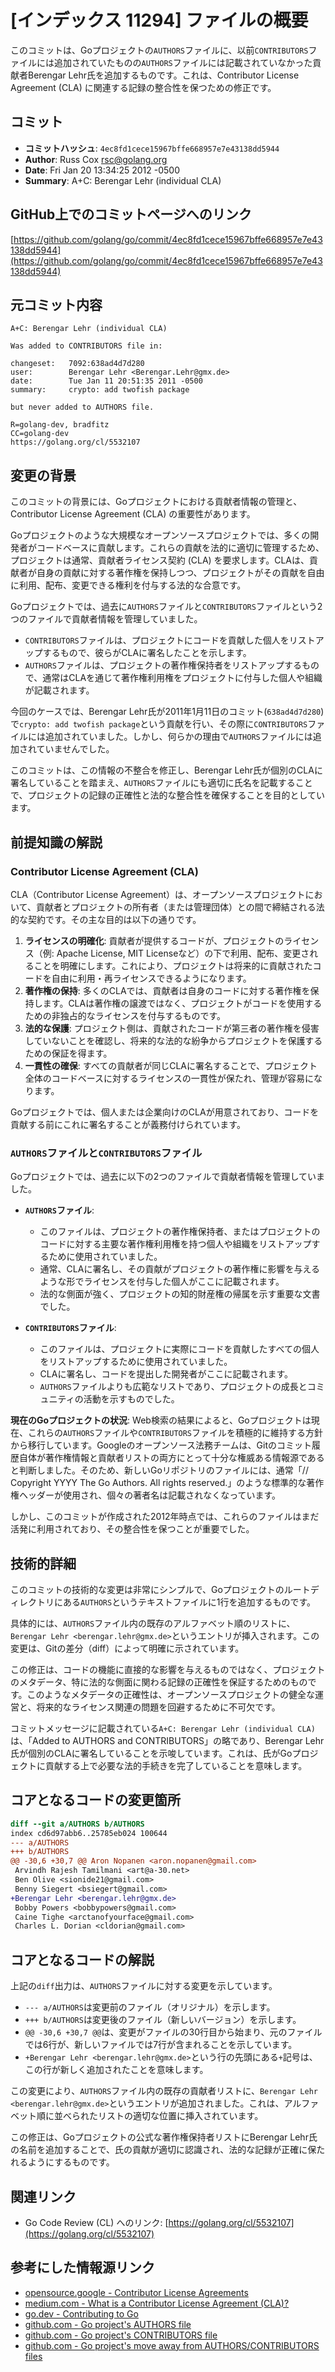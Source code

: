 # [インデックス 11294] ファイルの概要

このコミットは、Goプロジェクトの`AUTHORS`ファイルに、以前`CONTRIBUTORS`ファイルには追加されていたものの`AUTHORS`ファイルには記載されていなかった貢献者Berengar Lehr氏を追加するものです。これは、Contributor License Agreement (CLA) に関連する記録の整合性を保つための修正です。

## コミット

- **コミットハッシュ**: `4ec8fd1cece15967bffe668957e7e43138dd5944`
- **Author**: Russ Cox <rsc@golang.org>
- **Date**: Fri Jan 20 13:34:25 2012 -0500
- **Summary**: A+C: Berengar Lehr (individual CLA)

## GitHub上でのコミットページへのリンク

[https://github.com/golang/go/commit/4ec8fd1cece15967bffe668957e7e43138dd5944](https://github.com/golang/go/commit/4ec8fd1cece15967bffe668957e7e43138dd5944)

## 元コミット内容

```
A+C: Berengar Lehr (individual CLA)

Was added to CONTRIBUTORS file in:

changeset:   7092:638ad4d7d280
user:        Berengar Lehr <Berengar.Lehr@gmx.de>
date:        Tue Jan 11 20:51:35 2011 -0500
summary:     crypto: add twofish package

but never added to AUTHORS file.

R=golang-dev, bradfitz
CC=golang-dev
https://golang.org/cl/5532107
```

## 変更の背景

このコミットの背景には、Goプロジェクトにおける貢献者情報の管理と、Contributor License Agreement (CLA) の重要性があります。

Goプロジェクトのような大規模なオープンソースプロジェクトでは、多くの開発者がコードベースに貢献します。これらの貢献を法的に適切に管理するため、プロジェクトは通常、貢献者ライセンス契約 (CLA) を要求します。CLAは、貢献者が自身の貢献に対する著作権を保持しつつ、プロジェクトがその貢献を自由に利用、配布、変更できる権利を付与する法的な合意です。

Goプロジェクトでは、過去に`AUTHORS`ファイルと`CONTRIBUTORS`ファイルという2つのファイルで貢献者情報を管理していました。
- `CONTRIBUTORS`ファイルは、プロジェクトにコードを貢献した個人をリストアップするもので、彼らがCLAに署名したことを示します。
- `AUTHORS`ファイルは、プロジェクトの著作権保持者をリストアップするもので、通常はCLAを通じて著作権利用権をプロジェクトに付与した個人や組織が記載されます。

今回のケースでは、Berengar Lehr氏が2011年1月11日のコミット(`638ad4d7d280`)で`crypto: add twofish package`という貢献を行い、その際に`CONTRIBUTORS`ファイルには追加されていました。しかし、何らかの理由で`AUTHORS`ファイルには追加されていませんでした。

このコミットは、この情報の不整合を修正し、Berengar Lehr氏が個別のCLAに署名していることを踏まえ、`AUTHORS`ファイルにも適切に氏名を記載することで、プロジェクトの記録の正確性と法的な整合性を確保することを目的としています。

## 前提知識の解説

### Contributor License Agreement (CLA)

CLA（Contributor License Agreement）は、オープンソースプロジェクトにおいて、貢献者とプロジェクトの所有者（または管理団体）との間で締結される法的な契約です。その主な目的は以下の通りです。

1.  **ライセンスの明確化**: 貢献者が提供するコードが、プロジェクトのライセンス（例: Apache License, MIT Licenseなど）の下で利用、配布、変更されることを明確にします。これにより、プロジェクトは将来的に貢献されたコードを自由に利用・再ライセンスできるようになります。
2.  **著作権の保持**: 多くのCLAでは、貢献者は自身のコードに対する著作権を保持します。CLAは著作権の譲渡ではなく、プロジェクトがコードを使用するための非独占的なライセンスを付与するものです。
3.  **法的な保護**: プロジェクト側は、貢献されたコードが第三者の著作権を侵害していないことを確認し、将来的な法的な紛争からプロジェクトを保護するための保証を得ます。
4.  **一貫性の確保**: すべての貢献者が同じCLAに署名することで、プロジェクト全体のコードベースに対するライセンスの一貫性が保たれ、管理が容易になります。

Goプロジェクトでは、個人または企業向けのCLAが用意されており、コードを貢献する前にこれに署名することが義務付けられています。

### `AUTHORS`ファイルと`CONTRIBUTORS`ファイル

Goプロジェクトでは、過去に以下の2つのファイルで貢献者情報を管理していました。

-   **`AUTHORS`ファイル**:
    *   このファイルは、プロジェクトの著作権保持者、またはプロジェクトのコードに対する主要な著作権利用権を持つ個人や組織をリストアップするために使用されていました。
    *   通常、CLAに署名し、その貢献がプロジェクトの著作権に影響を与えるような形でライセンスを付与した個人がここに記載されます。
    *   法的な側面が強く、プロジェクトの知的財産権の帰属を示す重要な文書でした。

-   **`CONTRIBUTORS`ファイル**:
    *   このファイルは、プロジェクトに実際にコードを貢献したすべての個人をリストアップするために使用されていました。
    *   CLAに署名し、コードを提出した開発者がここに記載されます。
    *   `AUTHORS`ファイルよりも広範なリストであり、プロジェクトの成長とコミュニティの活動を示すものでした。

**現在のGoプロジェクトの状況**:
Web検索の結果によると、Goプロジェクトは現在、これらの`AUTHORS`ファイルや`CONTRIBUTORS`ファイルを積極的に維持する方針から移行しています。Googleのオープンソース法務チームは、Gitのコミット履歴自体が著作権情報と貢献者リストの両方にとって十分な権威ある情報源であると判断しました。そのため、新しいGoリポジトリのファイルには、通常「// Copyright YYYY The Go Authors. All rights reserved.」のような標準的な著作権ヘッダーが使用され、個々の著者名は記載されなくなっています。

しかし、このコミットが作成された2012年時点では、これらのファイルはまだ活発に利用されており、その整合性を保つことが重要でした。

## 技術的詳細

このコミットの技術的な変更は非常にシンプルで、Goプロジェクトのルートディレクトリにある`AUTHORS`というテキストファイルに1行を追加するものです。

具体的には、`AUTHORS`ファイル内の既存のアルファベット順のリストに、`Berengar Lehr <berengar.lehr@gmx.de>`というエントリが挿入されます。この変更は、Gitの差分（diff）によって明確に示されています。

この修正は、コードの機能に直接的な影響を与えるものではなく、プロジェクトのメタデータ、特に法的な側面に関わる記録の正確性を保証するためのものです。このようなメタデータの正確性は、オープンソースプロジェクトの健全な運営と、将来的なライセンス関連の問題を回避するために不可欠です。

コミットメッセージに記載されている`A+C: Berengar Lehr (individual CLA)`は、「Added to AUTHORS and CONTRIBUTORS」の略であり、Berengar Lehr氏が個別のCLAに署名していることを示唆しています。これは、氏がGoプロジェクトに貢献する上で必要な法的手続きを完了していることを意味します。

## コアとなるコードの変更箇所

```diff
diff --git a/AUTHORS b/AUTHORS
index cd6d97abb6..25785eb024 100644
--- a/AUTHORS
+++ b/AUTHORS
@@ -30,6 +30,7 @@ Aron Nopanen <aron.nopanen@gmail.com>
 Arvindh Rajesh Tamilmani <art@a-30.net>
 Ben Olive <sionide21@gmail.com>
 Benny Siegert <bsiegert@gmail.com>
+Berengar Lehr <berengar.lehr@gmx.de>
 Bobby Powers <bobbypowers@gmail.com>
 Caine Tighe <arctanofyourface@gmail.com>
 Charles L. Dorian <cldorian@gmail.com>
```

## コアとなるコードの解説

上記の`diff`出力は、`AUTHORS`ファイルに対する変更を示しています。

-   `--- a/AUTHORS`は変更前のファイル（オリジナル）を示します。
-   `+++ b/AUTHORS`は変更後のファイル（新しいバージョン）を示します。
-   `@@ -30,6 +30,7 @@`は、変更がファイルの30行目から始まり、元のファイルでは6行が、新しいファイルでは7行が含まれることを示しています。
-   `+Berengar Lehr <berengar.lehr@gmx.de>`という行の先頭にある`+`記号は、この行が新しく追加されたことを意味します。

この変更により、`AUTHORS`ファイル内の既存の貢献者リストに、`Berengar Lehr <berengar.lehr@gmx.de>`というエントリが追加されました。これは、アルファベット順に並べられたリストの適切な位置に挿入されています。

この修正は、Goプロジェクトの公式な著作権保持者リストにBerengar Lehr氏の名前を追加することで、氏の貢献が適切に認識され、法的な記録が正確に保たれるようにするものです。

## 関連リンク

-   Go Code Review (CL) へのリンク: [https://golang.org/cl/5532107](https://golang.org/cl/5532107)

## 参考にした情報源リンク

-   [opensource.google - Contributor License Agreements](https://vertexaisearch.cloud.google.com/grounding-api-redirect/AUZIYQE4CTV7fzw-9emQ35wdq4V2m0nXnmft0wFiDws4v4C5lgnrGDM7TfAmgnD6eRcCB8uRNuqezy6hkGcRfknihiX9RQPb2NjAQwCb23cnxnumFbO0O4HDGWKUuvgRxF96eD0N5Pa5DqZQDY0exZdSMaRFyTewRePiybL0hTA1tbQ=)
-   [medium.com - What is a Contributor License Agreement (CLA)?](https://vertexaisearch.cloud.google.com/grounding-api-redirect/AUZIYQEHnng0KOFM4EBE_WCyQpQXzd3QuPYZLAu9Ol5dP7o0Savav8yD8lWMZbeqnVIuyoJvniIlFvrmONqf17vqh7FTtZh-QtpYDdNZCv1zNpnVk3V7353E7whuMpdvifZSMStlzWZCjTLCAC9nddWXHBqM-7lt-Uc0hi9k9AekpbjLkwP2gtJhpPcNzM6ffVjT4veePOfOd3Zrv304=)
-   [go.dev - Contributing to Go](https://vertexaisearch.cloud.google.com/grounding-api-redirect/AUZIYQEVZ4j2Ii9C4v-9KtBDhhNqKYQGuiJqQMJDnn0ksFJziJ_ZBuFLoqu6lXNtfQ0WlwUxFTjyPGIrj1oPgpIiRB627M0rMb5J7633GoAbHkcdZ_D96z39Usph)
-   [github.com - Go project's AUTHORS file](https://vertexaisearch.cloud.google.com/grounding-api-redirect/AUZIYQGImQ_FlO9m5aStRfYzi4LjVxe9qVXn8PHseS_nEAIYtlgWdg5NdA58M_it54VbxtQKH2hbHejgA4kWKk2GNBWEr2xI-scaGJyzqIQr3pJGdYBouFdAKAiYmRyN3soI09Jjf6CbAot7zFJbBuK7lnA=)
-   [github.com - Go project's CONTRIBUTORS file](https://vertexaisearch.cloud.google.com/grounding-api-redirect/AUZIYQF8_7h6bs29A9hP_IowFBPOyauATRgghFJrIi3eMLLekqQlWVeIedzOh6VOeMyJ9BazjxHEiNw-dAHfVaXu7JqV6EoogrtC-_L31GM7wY7Q1WYDiNJaoud08LRHvT4YdQEg7kfOgTtxSHTl6AwrMt2Ei-FOZq2Y1g==)
-   [github.com - Go project's move away from AUTHORS/CONTRIBUTORS files](https://vertexaisearch.cloud.google.com/grounding-api-redirect/AUZIYQFsyf8feCCGFvkPfOXr1dMFfSmM36NPPQYzuPwD0h8w2W_a-fxZMxe7VmfslbU1PywiY5ftBqnT4aOZRxuRqa2aFbEXwtuE3_hNEBpT9gKR0F_-tAk1XKuAUKpdiRMXy4qrWLcy)
